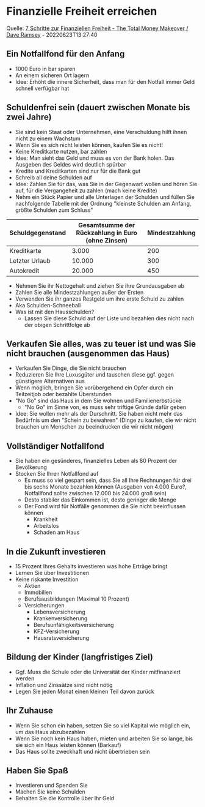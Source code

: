 # Finanzielle Freiheit erreichen

Quelle: [7 Schritte zur Finanziellen Freiheit - The Total Money Makeover / Dave Ramsey](https://www.youtube.com/watch?v=C6AANKTmcaM) - 20220623T13:27:40

## Ein Notfallfond für den Anfang

* 1000 Euro in bar sparen
* An einem sicheren Ort lagern
* Idee: Erhöht die innere Sicherheit, dass man für den Notfall immer Geld schnell verfügbar hat

## Schuldenfrei sein (dauert zwischen Monate bis zwei Jahre)

* Sie sind kein Staat oder Unternehmen, eine Verschuldung hilft ihnen nicht zu einem Wachstum
* Wenn Sie es sich nicht leisten können, kaufen Sie es nicht!
* Keine Kreditkarte nutzen, bar zahlen
* Idee: Man sieht das Geld und muss es von der Bank holen. Das Ausgeben des Geldes wird deutlich spürbar
* Kredite und Kreditkarten sind nur für die Bank gut
* Schreib all deine Schulden auf
* Idee: Zahlen Sie für das, was Sie in der Gegenwart wollen und hören Sie auf, für die Vergangeheit zu zahlen (mach keine Kredite)
* Nehm ein Stück Papier und alle Unterlagen der Schulden und füllen Sie nachfolgende Tabelle mit der Ordnung "kleinste Schulden am Anfang, größte Schulden zum Schluss"

| Schuldgegenstand | Gesamtsumme der Rückzahlung in Euro (ohne Zinsen) | Mindestzahlung |
| --- | --- | --- |
| Kreditkarte | 3.000 | 200 |
| Letzter Urlaub | 10.000 | 300 |
| Autokredit | 20.000 | 450 |

* Nehmen Sie ihr Nettogehalt und ziehen Sie ihre Grundausgaben ab
* Zahlen Sie alle Mindestzahlungen außer der Ersten
* Verwenden Sie ihr ganzes Restgeld um ihre erste Schuld zu zahlen
* Aka Schulden-Schneeball
* Was ist mit den Hausschulden?
  * Lassen Sie diese Schuld auf der Liste und bezahlen dies nicht nach der obigen Schrittfolge ab

## Verkaufen Sie alles, was zu teuer ist und was Sie nicht brauchen (ausgenommen das Haus)

* Verkaufen Sie Dinge, die Sie nicht brauchen
* Reduzieren Sie Ihre Luxusgüter und tauschen diese ggf. gegen günstigere Alternativen aus
* Wenn möglich, bringen Sie vorübergehend ein Opfer durch ein Teilzeitjob oder bezahlte Überstunden
* "No Go" sind das Haus in dem Sie wohnen und Familienerbstücke
  * "No Go" im Sinne von, es muss sehr triftige Gründe dafür geben
* Idee: Sie wollen mehr als der Durschnitt. Sie haben nicht mehr das Bedürfnis um den "Schein zu bewahren" (Dinge zu kaufen, die wir nicht brauchen um Menschen zu beeindrucken die wir nicht mögen)

## Vollständiger Notfallfond

* Sie haben ein gesünderes, finanzielles Leben als 80 Prozent der Bevölkerung
* Stocken Sie Ihren Notfallfond auf
  * Es muss so viel gespart sein, dass Sie all Ihre Rechnungen für drei bis sechs Monate bezahlen können (Ausgaben von 4.000 Euro?, Notfallfond sollte zwischen 12.000 bis 24.000 groß sein)
  * Desto stabiler das Einkommen ist, desto geringer die Menge
  * Der Fond wird für Notfälle genommen die Sie nicht beeinflussen können
    * Krankheit
	* Arbeitslos
	* Schaden am Haus

## In die Zukunft investieren

* 15 Prozent Ihres Gehalts investieren was hohe Erträge bringt
* Lernen Sie über Investitionen
* Keine riskante Investition
  * Aktien
  * Immobilien
  * Berufsausbildungen (Maximal 10 Prozent)
  * Versicherungen
    * Lebensversicherung
	* Krankenversicherung
	* Berufsunfähigkeitsversicherung
	* KFZ-Versicherung
	* Hausratsversicherung

## Bildung der Kinder (langfristiges Ziel)

* Ggf. Muss die Schule oder die Universität der Kinder mitfinanziert werden
* Inflation und Zinssätze sind nicht nötig
* Legen Sie jeden Monat einen kleinen Teil davon zurück

## Ihr Zuhause

* Wenn Sie schon ein haben, setzen Sie so viel Kapital wie möglich ein, um das Haus abzubezahlen
* Wenn Sie noch kein Haus haben, mieten und arbeiten Sie so lange, bis sie sich ein Haus leisten können (Barkauf)
* Das Haus sollte zweckhaft und nicht übertrieben sein

## Haben Sie Spaß

* Investieren und Spenden Sie
* Machen Sie keine Schulden
* Behalten Sie die Kontrolle über Ihr Geld
